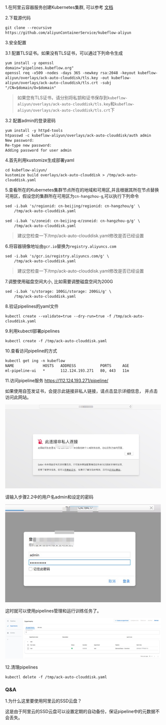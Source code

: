 1.在阿里云容器服务创建Kubernetes集群, 可以参考 [文档](https://github.com/AliyunContainerService/ai-starter/blob/master/docs/setup/CREATE_CLUSTER.md)

2.下载源代码

```
git clone --recursive https://github.com/aliyunContainerService/kubeflow-aliyun
```

3.安全配置

3.1 配置TLS证书。如果没有TLS证书，可以通过下列命令生成

```
yum install -y openssl
domain="pipelines.kubeflow.org"
openssl req -x509 -nodes -days 365 -newkey rsa:2048 -keyout kubeflow-aliyun/overlays/ack-auto-clouddisk/tls.key -out kubeflow-aliyun/overlays/ack-auto-clouddisk/tls.crt -subj "/CN=$domain/O=$domain"
```

> 如果您有TLS证书，请分别将私钥和证书保存到`kubeflow-aliyun/overlays/ack-auto-clouddisk/tls.key`和`kubeflow-aliyun/overlays/ack-auto-clouddisk/tls.crt`下

3.2 配置admin的登录密码

```
yum install -y httpd-tools
htpasswd -c kubeflow-aliyun/overlays/ack-auto-clouddisk/auth admin
New password:
Re-type new password:
Adding password for user admin

```


4.首先利用kustomize生成部署yaml

```
cd kubeflow-aliyun/
kustomize build overlays/ack-auto-clouddisk > /tmp/ack-auto-clouddisk.yaml
```

5.查看所在的Kubernetes集群节点所在的地域和可用区,并且根据其所在节点替换可用区，假设您的集群所在可用区为`cn-hangzhou-g`,可以执行下列命令

```
sed -i.bak 's/regionid: cn-beijing/regionid: cn-hangzhou/g' \
    /tmp/ack-auto-clouddisk.yaml

sed -i.bak 's/zoneid: cn-beijing-e/zoneid: cn-hangzhou-g/g' \
    /tmp/ack-auto-clouddisk.yaml
```
> 建议您检查一下/tmp/ack-auto-clouddisk.yaml修改是否已经设置

6.将容器镜像地址由`gcr.io`替换为`registry.aliyuncs.com`

```
sed -i.bak 's/gcr.io/registry.aliyuncs.com/g' \
    /tmp/ack-auto-clouddisk.yaml
```

> 建议您检查一下/tmp/ack-auto-clouddisk.yaml修改是否已经设置

7.调整使用磁盘空间大小, 比如需要调整磁盘空间为200G

```
sed -i.bak 's/storage: 100Gi/storage: 200Gi/g' \
    /tmp/ack-auto-clouddisk.yaml
```

8.验证pipelines的yaml文件

```
kubectl create --validate=true --dry-run=true -f /tmp/ack-auto-clouddisk.yaml
```

9.利用kubectl部署pipelines

```
kubectl create -f /tmp/ack-auto-clouddisk.yaml
```

10.查看访问pipeline的方式

```
kubectl get ing -n kubeflow
NAME             HOSTS   ADDRESS           PORTS     AGE
ml-pipeline-ui   *       112.124.193.271   80, 443   11m
``` 

11.访问pipeline服务 https://112.124.193.271/pipeline/

如果使用自签发证书，会提示此链接非私人链接，请点击显示详细信息， 并点击访问此网站。

![](non-tls.jpg)

请输入步骤2.2中的用户名admin和设定的密码

![](auth.jpg)


这时就可以使用pipelines管理和运行训练任务了。


![](pipelines.jpg)

12.清理pipelines

```
kubectl delete -f /tmp/ack-auto-clouddisk.yaml
```

### Q&A

1.为什么这里要使用阿里云的SSD云盘？

这是由于阿里云的SSD云盘可以设置定期的自动备份，保证pipeline中的元数据不会丢失。



